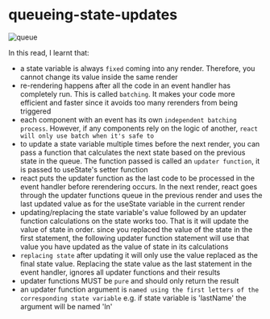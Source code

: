 # queueing-state-updates

![queue](https://user-images.githubusercontent.com/85868026/204197564-87b702d5-5340-4051-9130-e9f03549f4e0.png)

In this read, I learnt that:

- a state variable is always `fixed` coming into any render. Therefore, you cannot change its value inside the same render
- re-rendering happens after all the code in an event handler has completely run. This is called `batching`. It makes your code more efficient and faster since it avoids too many rerenders from being triggered
- each component with an event has its own `independent batching process`. However, if any components rely on the logic of another, `react will only use batch when it's safe to`
- to update a state variable multiple times before the next render, you can pass a function that calculates the next state based on the previous state in the queue. The function passed is called an `updater function`, it is passed to useState's setter function
- react puts the updater function as the last code to be processed in the event handler before rerendering occurs. In the next render, react goes through the updater functions queue in the previous render and uses the last updated value as for the useState variable in the current render
- updating/replacing the state variable's value followed by an updater function calculations on the state works too. That is it will update the value of state in order. since you replaced the value of the state in the first statement, the following updater function statement will use that value you have updated as the value of state in its calculations
- `replacing state` after updating it will only use the value replaced as the final state value. Replacing the state value as the last statement in the event handler, ignores all updater functions and their results
- updater functions MUST be `pure` and should only return the result
- an updater function argument is `named using the first letters of the corresponding state variable` e.g. if state variable is 'lastName' the argument will be named 'ln'
